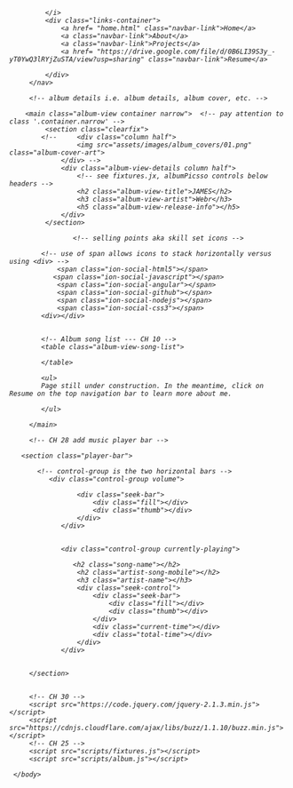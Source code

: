  <!DOCTYPE html>
 <html>
     <head>
         <title>James Co | Web Developer</title>
         <meta name="viewport" content="width=device-width, initial-scale=1">
         <link rel="stylesheet" type="text/css" href="http://fonts.googleapis.com/css?family=Open+Sans:400,800,600,700,300">
         <link rel="stylesheet" href="https://maxcdn.bootstrapcdn.com/font-awesome/4.5.0/css/font-awesome.min.css">
         <link rel="stylesheet" type="text/css" href="http://code.ionicframework.com/ionicons/2.0.1/css/ionicons.min.css">
         <link rel="stylesheet" type="text/css" href="styles/normalize.css">
         <link rel="stylesheet" type="text/css" href="styles/main.css">
         <link rel="stylesheet" type="text/css" href="styles/album.css">
         <link rel="stylesheet" type="text/css" href="styles/player_bar.css">
     </head>
     <body class="album">
         <nav class="navbar"> <!-- nav bar -->
             <i class="fa fa-code">
      <!--           <img src="assets/images/bloc_jams_logo.png" alt="bloc jams logo"> -->
                 
             </i>
             <div class="links-container">
                 <a href= "home.html" class="navbar-link">Home</a>
                 <a class="navbar-link">About</a>
                 <a class="navbar-link">Projects</a>
                 <a href= "https://drive.google.com/file/d/0B6LI39S3y_-yT0YwQ3lRYjZuSTA/view?usp=sharing" class="navbar-link">Resume</a>
                 
             </div>
         </nav>
         
         <!-- album details i.e. album details, album cover, etc. -->
         
        <main class="album-view container narrow">  <!-- pay attention to class '.container.narrow' -->
             <section class="clearfix">
            <!--     <div class="column half">
                     <img src="assets/images/album_covers/01.png" class="album-cover-art">
                 </div> -->
                 <div class="album-view-details column half">
                     <!-- see fixtures.jx, albumPicsso controls below headers -->
                     <h2 class="album-view-title">JAMES</h2>
                     <h3 class="album-view-artist">Webr</h3>
                     <h5 class="album-view-release-info"></h5>
                 </div>
             </section>
            
                    <!-- selling points aka skill set icons -->

            <!-- use of span allows icons to stack horizontally versus using <div> -->
                <span class="ion-social-html5"></span>
               <span class="ion-social-javascript"></span>
                <span class="ion-social-angular"></span>
                <span class="ion-social-github"></span>
                <span class="ion-social-nodejs"></span>
                <span class="ion-social-css3"></span>
            <div></div>
    

            <!-- Album song list --- CH 10 -->
            <table class="album-view-song-list">
        
            </table>
            
            <ul>
            Page still under construction. In the meantime, click on Resume on the top navigation bar to learn more about me.
            
            </ul>
            
         </main>
         
         <!-- CH 28 add music player bar -->
         
       <section class="player-bar">
            
           <!-- control-group is the two horizontal bars -->
              <div class="control-group volume">
                     
                     <div class="seek-bar">
                         <div class="fill"></div>
                         <div class="thumb"></div>
                     </div>
                 </div>
        
           
                 <div class="control-group currently-playing">
            
                    <h2 class="song-name"></h2>
                     <h2 class="artist-song-mobile"></h2>
                     <h3 class="artist-name"></h3>
                     <div class="seek-control">
                         <div class="seek-bar">
                             <div class="fill"></div>
                             <div class="thumb"></div>
                         </div>
                         <div class="current-time"></div>
                         <div class="total-time"></div>
                     </div>
                 </div>
                 
      
         </section>
         
         
         <!-- CH 30 -->
         <script src="https://code.jquery.com/jquery-2.1.3.min.js"></script>
         <script src="https://cdnjs.cloudflare.com/ajax/libs/buzz/1.1.10/buzz.min.js"></script>
         <!-- CH 25 -->
         <script src="scripts/fixtures.js"></script>
         <script src="scripts/album.js"></script>
         
     </body>
 </html>